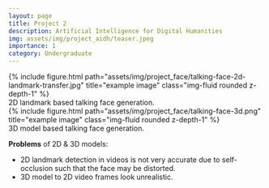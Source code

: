 ```yaml
---
layout: page
title: Project 2
description: Artificial Intelligence for Digital Humanities
img: assets/img/project_aidh/teaser.jpeg
importance: 1
category: Undergraduate
---
```


<div class="row">
    <div class="col-md-6 offset-md-3">
        {% include figure.html path="assets/img/project_face/talking-face-2d-landmark-transfer.jpg" title="example image" class="img-fluid rounded z-depth-1" %}
    </div>
</div>
<div class="caption">
    2D landmark based talking face generation.
</div>

<div class="row">
    <div class="col-md-6 offset-md-3">
        {% include figure.html path="assets/img/project_face/talking-face-3d.png" title="example image" class="img-fluid rounded z-depth-1" %}
    </div>
</div>
<div class="caption">
    3D model based talking face generation.
</div>

**Problems** of 2D & 3D models:
- 2D landmark detection in videos is not very accurate due to self-occlusion such that the face may be distorted.
- 3D model to 2D video frames look unrealistic.

